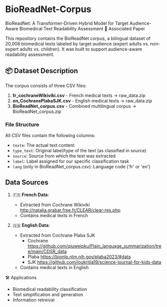 # BioReadNet-Corpus
BioReadNet: A Transformer-Driven Hybrid Model for Target Audience-Aware Biomedical Text Readability Assessment
📄 Associated Paper

This repository contains the BioReadNet corpus, a bilingual dataset of  20,008 biomedical texts labeled by target audience  (expert adults vs. non-expert adults vs. children). It was built to support audience-aware readability assessment.

## 📦 Dataset Description

The corpus consists of three CSV files:

1. **fr_cochraneWikiviki.csv** - French medical texts -> raw_data.zip
2. **en_CochranePlabaSJK.csv** - English medical texts  -> raw_data.zip
3. **BioReadNet_corpus.csv** - Combined multilingual corpus -> BioReadNet_corpus.zip

### File Structure

All CSV files contain the following columns:
- `texte`: The actual text content
- `type_text`: Original label/type of the text (as classified in source)
- `source`: Source from which the text was extracted
- `label`: Label assigned for our specific classification task
- `lang` (only in BioReadNet_corpus.csv): Language code ('fr' or 'en')

## Data Sources

1. 🇫🇷 **French Data**:
   - Extracted from Cochrane Wikiviki http://natalia.grabar.free.fr/CLEAR/clear-res.php 
   - Contains medical texts in French 

2. 🇬🇧 **English Data**:
   - Extracted from Cochrane Plaba SJK
      - Cochrane https://github.com/qiuweipku/Plain_language_summarization/tree/main/CDSR_data
      - Plaba https://bionlp.nlm.nih.gov/plaba2023/#data
      - SJK https://github.com/loukritia19/science-journal-for-kids-data
   - Contains medical texts in English


🛠 Applications
- Biomedical readability classification
- Text simplification and generation
- Information retreival 
